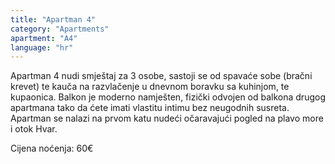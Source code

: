 ```yaml
---
title: "Apartman 4"
category: "Apartments"
apartment: "A4"
language: "hr"
---
```


Apartman 4 nudi smještaj za 3 osobe, sastoji se od spavaće sobe (bračni krevet) te kauča na razvlačenje u dnevnom boravku sa kuhinjom, te kupaonica. Balkon je moderno namješten, fizički odvojen od balkona drugog apartmana tako da ćete imati vlastitu intimu bez neugodnih susreta. Apartman se nalazi na prvom katu nudeći očaravajući pogled na plavo more i otok Hvar.

Cijena noćenja: 60€
